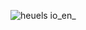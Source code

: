 ![heuels io_en_](https://user-images.githubusercontent.com/900311/89104571-eb4ead80-d422-11ea-88c9-cb725c91eaa8.png)
